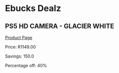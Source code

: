 
# Ebucks Dealz
## PS5 HD CAMERA - GLACIER WHITE
[Product Page](https://www.ebucks.com/web/shop/productSelected.do?prodId=662183387&catId=714994827)

Price: R1149.00

Savings: 150.0

Percentage off: 40%
	